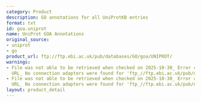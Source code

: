```yaml
---
category: Product
description: GO annotations for all UniProtKB entries
format: txt
id: goa.uniprot
name: UniProt GOA Annotations
original_source:
- uniprot
- go
product_url: ftp://ftp.ebi.ac.uk/pub/databases/GO/goa/UNIPROT/
warnings:
- File was not able to be retrieved when checked on 2025-10-30_ Error connecting to
  URL_ No connection adapters were found for 'ftp_//ftp.ebi.ac.uk/pub/databases/GO/goa/UNIPROT/'
- File was not able to be retrieved when checked on 2025-10-30_ Error connecting to
  URL_ No connection adapters were found for 'ftp_//ftp.ebi.ac.uk/pub/databases/GO/goa/UNIPROT/'
layout: product_detail
---
```

